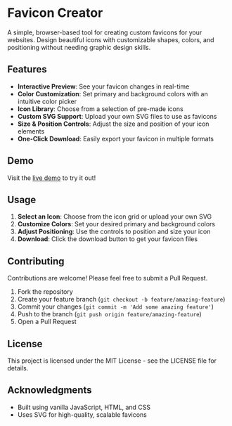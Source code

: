 # Favicon Creator

A simple, browser-based tool for creating custom favicons for your websites. Design beautiful icons with customizable shapes, colors, and positioning without needing graphic design skills.

## Features

- **Interactive Preview**: See your favicon changes in real-time
- **Color Customization**: Set primary and background colors with an intuitive color picker
- **Icon Library**: Choose from a selection of pre-made icons
- **Custom SVG Support**: Upload your own SVG files to use as favicons
- **Size & Position Controls**: Adjust the size and position of your icon elements
- **One-Click Download**: Easily export your favicon in multiple formats

## Demo

Visit the [live demo](https://yourusername.github.io/favicon-creator-1/) to try it out!

## Usage

1. **Select an Icon**: Choose from the icon grid or upload your own SVG
2. **Customize Colors**: Set your desired primary and background colors
3. **Adjust Positioning**: Use the controls to position and size your icon
4. **Download**: Click the download button to get your favicon files

## Contributing

Contributions are welcome! Please feel free to submit a Pull Request.

1. Fork the repository
2. Create your feature branch (`git checkout -b feature/amazing-feature`)
3. Commit your changes (`git commit -m 'Add some amazing feature'`)
4. Push to the branch (`git push origin feature/amazing-feature`)
5. Open a Pull Request

## License

This project is licensed under the MIT License - see the LICENSE file for details.

## Acknowledgments

- Built using vanilla JavaScript, HTML, and CSS
- Uses SVG for high-quality, scalable favicons

